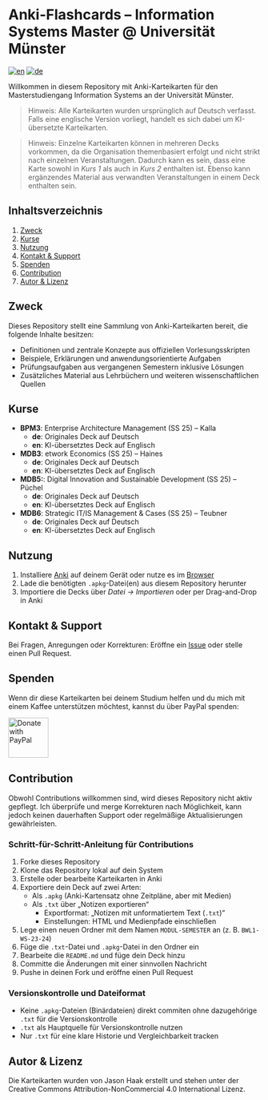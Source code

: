 # Anki-Flashcards – Information Systems Master @ Universität Münster
[![en](https://img.shields.io/badge/Sprache-en-green.svg)](https://github.com/jasonhaak/is-uni-muenster-flashcards/blob/main/README.md)
[![de](https://img.shields.io/badge/Sprache-de-red.svg)](https://github.com/jasonhaak/is-uni-muenster-flashcards/blob/main/README-de.md)

Willkommen in diesem Repository mit Anki-Karteikarten für den Masterstudiengang Information Systems an der Universität Münster.

> Hinweis: Alle Karteikarten wurden ursprünglich auf Deutsch verfasst. Falls eine englische Version vorliegt, handelt es sich dabei um KI-übersetzte Karteikarten.

> Hinweis: Einzelne Karteikarten können in mehreren Decks vorkommen, da die Organisation themenbasiert erfolgt und nicht strikt nach einzelnen Veranstaltungen. Dadurch kann es sein, dass eine Karte sowohl in _Kurs 1_ als auch in _Kurs 2_ enthalten ist. Ebenso kann ergänzendes Material aus verwandten Veranstaltungen in einem Deck enthalten sein.

## Inhaltsverzeichnis
1. [Zweck](#zweck)
2. [Kurse](#kurse)
3. [Nutzung](#nutzung)
4. [Kontakt & Support](#kontakt--support)
5. [Spenden](#spenden)
6. [Contribution](#contribution)
7. [Autor & Lizenz](#autor--lizenz)

## Zweck
Dieses Repository stellt eine Sammlung von Anki-Karteikarten bereit, die folgende Inhalte besitzen:
- Definitionen und zentrale Konzepte aus offiziellen Vorlesungsskripten
- Beispiele, Erklärungen und anwendungsorientierte Aufgaben
- Prüfungsaufgaben aus vergangenen Semestern inklusive Lösungen
- Zusätzliches Material aus Lehrbüchern und weiteren wissenschaftlichen Quellen

## Kurse
- **BPM3**: Enterprise Architecture Management (SS 25) – Kalla
	- **de**: Originales Deck auf Deutsch
	- **en**: KI-übersetztes Deck auf Englisch
- **MDB3**: etwork Economics (SS 25) – Haines
	- **de**: Originales Deck auf Deutsch
	- **en**: KI-übersetztes Deck auf Englisch
- **MDB5:**: Digital Innovation and Sustainable Development (SS 25) – Püchel
	- **de**: Originales Deck auf Deutsch
	- **en**: KI-übersetztes Deck auf Englisch
- **MDB6**: Strategic IT/IS Management & Cases (SS 25) – Teubner
	- **de**: Originales Deck auf Deutsch
	- **en**: KI-übersetztes Deck auf Englisch

## Nutzung
1. Installiere [Anki](https://apps.ankiweb.net/#downloads) auf deinem Gerät oder nutze es im [Browser](https://ankiweb.net/about)
2. Lade die benötigten `.apkg`-Datei(en) aus diesem Repository herunter
3. Importiere die Decks über *Datei → Importieren* oder per Drag-and-Drop in Anki

## Kontakt & Support
Bei Fragen, Anregungen oder Korrekturen: Eröffne ein [Issue](https://github.com/jasonhaak/is-uni-muenster-flashcards/issues) oder stelle einen Pull Request.

## Spenden
Wenn dir diese Karteikarten bei deinem Studium helfen und du mich mit einem Kaffee unterstützen möchtest, kannst du über PayPal spenden:

<a href="https://www.paypal.com/paypalme/jasonhaak01">
  <img src="https://raw.githubusercontent.com/stefan-niedermann/paypal-donate-button/master/paypal-donate-button.png" alt="Donate with PayPal" height="80"/>
</a>

## Contribution
Obwohl Contributions willkommen sind, wird dieses Repository nicht aktiv gepflegt. Ich überprüfe und merge Korrekturen nach Möglichkeit, kann jedoch keinen dauerhaften Support oder regelmäßige Aktualisierungen gewährleisten.

### Schritt-für-Schritt-Anleitung für Contributions
1. Forke dieses Repository
2. Klone das Repository lokal auf dein System
3. Erstelle oder bearbeite Karteikarten in Anki
4. Exportiere dein Deck auf zwei Arten:
   - Als `.apkg` (Anki-Kartensatz ohne Zeitpläne, aber mit Medien)
   - Als `.txt` über „Notizen exportieren“
     - Exportformat: „Notizen mit unformatiertem Text (`.txt`)“
     - Einstellungen: HTML und Medienpfade einschließen
5. Lege einen neuen Ordner mit dem Namen `MODUL-SEMESTER` an (z. B. `BWL1-WS-23-24`)
6. Füge die `.txt`-Datei und `.apkg`-Datei in den Ordner ein
7. Bearbeite die `README.md` und füge dein Deck hinzu
8. Committe die Änderungen mit einer sinnvollen Nachricht
9. Pushe in deinen Fork und eröffne einen Pull Request

### Versionskontrolle und Dateiformat
- Keine `.apkg`-Dateien (Binärdateien) direkt commiten ohne dazugehörige `.txt` für die Versionskontrolle
- `.txt` als Hauptquelle für Versionskontrolle nutzen
- Nur `.txt` für eine klare Historie und Vergleichbarkeit tracken


## Autor & Lizenz
Die Karteikarten wurden von Jason Haak erstellt und stehen unter der Creative Commons Attribution-NonCommercial 4.0 International Lizenz.

